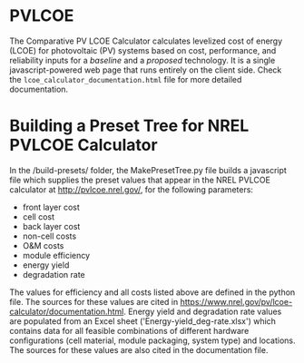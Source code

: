 # PVLCOE
The Comparative PV LCOE Calculator calculates levelized cost of energy (LCOE) for photovoltaic (PV) systems based on cost, performance, and reliability inputs for a *baseline* and a *proposed* technology. It is a single javascript-powered web page that runs entirely on the client side. Check the `lcoe_calculator_documentation.html` file for more detailed documentation.

# Building a Preset Tree for NREL PVLCOE Calculator
In the /build-presets/ folder, the MakePresetTree.py file builds a javascript file which supplies the preset values that appear in the NREL PVLCOE calculator at http://pvlcoe.nrel.gov/, for the following parameters:
 - front layer cost
 - cell cost 
 - back layer cost 
 - non-cell costs
 - O&M costs
 - module efficiency 
 - energy yield 
 - degradation rate
 
The values for efficiency and all costs listed above are defined in the python file. The sources for these values are cited in https://www.nrel.gov/pv/lcoe-calculator/documentation.html. Energy yield and degradation rate values are populated from an Excel sheet ('Energy-yield_deg-rate.xlsx') which contains data for all feasible combinations of different hardware configurations (cell material, module packaging, system type) and locations. The sources for these values are also cited in the documentation file.  

